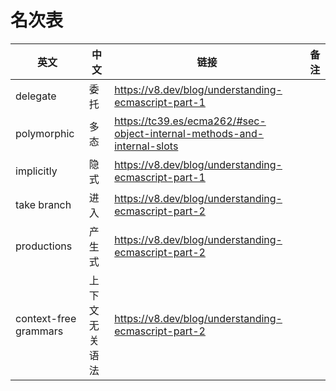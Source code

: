 # 名次表

| 英文 | 中文 | 链接 | 备注 |
| ------| ------ | ------ | ------ |
| delegate | 委托 | <https://v8.dev/blog/understanding-ecmascript-part-1> ||
| polymorphic | 多态 | <https://tc39.es/ecma262/#sec-object-internal-methods-and-internal-slots> ||
| implicitly | 隐式 | <https://v8.dev/blog/understanding-ecmascript-part-1> ||
| take branch | 进入 | <https://v8.dev/blog/understanding-ecmascript-part-2> ||
| productions | 产生式 | <https://v8.dev/blog/understanding-ecmascript-part-2> ||
| context-free grammars | 上下文无关语法 | <https://v8.dev/blog/understanding-ecmascript-part-2> ||
